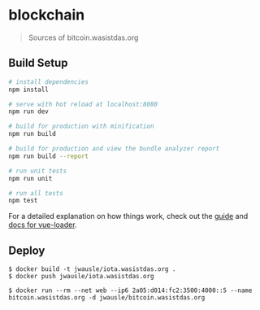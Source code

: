 
# blockchain

> Sources of bitcoin.wasistdas.org

## Build Setup

``` bash
# install dependencies
npm install

# serve with hot reload at localhost:8080
npm run dev

# build for production with minification
npm run build

# build for production and view the bundle analyzer report
npm run build --report

# run unit tests
npm run unit

# run all tests
npm test
```

For a detailed explanation on how things work, check out the [guide](http://vuejs-templates.github.io/webpack/) and [docs for vue-loader](http://vuejs.github.io/vue-loader).

## Deploy

```
$ docker build -t jwausle/iota.wasistdas.org .
$ docker push jwausle/iota.wasistdas.org

$ docker run --rm --net web --ip6 2a05:d014:fc2:3500:4000::5 --name bitcoin.wasistdas.org -d jwausle/bitcoin.wasistdas.org
```
